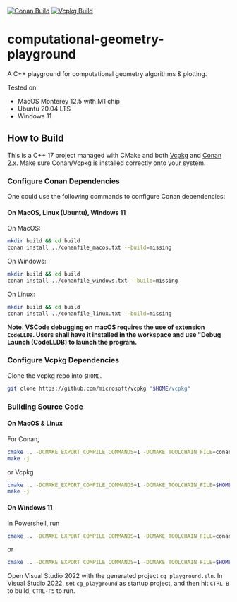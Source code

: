 [![Conan Build](https://github.com/shineyruan/computational-geometry-playground/actions/workflows/conan_build.yml/badge.svg)](https://github.com/shineyruan/computational-geometry-playground/actions/workflows/conan_build.yml)
[![Vcpkg Build](https://github.com/shineyruan/computational-geometry-playground/actions/workflows/vcpkg_build.yml/badge.svg)](https://github.com/shineyruan/computational-geometry-playground/actions/workflows/vcpkg_build.yml)

# computational-geometry-playground

A C++ playground for computational geometry algorithms &amp; plotting.

Tested on:

* MacOS Monterey 12.5 with M1 chip
* Ubuntu 20.04 LTS
* Windows 11

## How to Build

This is a C++ 17 project managed with CMake and both [Vcpkg](https://vcpkg.io/en/) and [Conan 2.x](https://conan.io/). Make sure Conan/Vcpkg is installed correctly onto your system.

### Configure Conan Dependencies

One could use the following commands to configure Conan dependencies:

#### On MacOS, Linux (Ubuntu), Windows 11

On MacOS:

```bash
mkdir build && cd build
conan install ../conanfile_macos.txt --build=missing
```

On Windows:

```bash
mkdir build && cd build
conan install ../conanfile_windows.txt --build=missing
```

On Linux:

```bash
mkdir build && cd build
conan install ../conanfile_linux.txt --build=missing
```

**Note. VSCode debugging on macOS requires the use of extension `CodeLLDB`. Users shall have it installed in the workspace and use "Debug Launch (CodeLLDB) to launch the program.**

### Configure Vcpkg Dependencies

Clone the vcpkg repo into `$HOME`.

```bash
git clone https://github.com/microsoft/vcpkg "$HOME/vcpkg"
```

### Building Source Code

#### On MacOS & Linux

For Conan,

```bash
cmake .. -DCMAKE_EXPORT_COMPILE_COMMANDS=1 -DCMAKE_TOOLCHAIN_FILE=conan_toolchain.cmake
make -j
```

or Vcpkg

```bash
cmake .. -DCMAKE_EXPORT_COMPILE_COMMANDS=1 -DCMAKE_TOOLCHAIN_FILE=$HOME/vcpkg/scripts/buildsystems/vcpkg.cmake
make -j
```

#### On Windows 11

In Powershell, run

```bash
cmake .. -DCMAKE_EXPORT_COMPILE_COMMANDS=1 -DCMAKE_TOOLCHAIN_FILE=conan_toolchain.cmake
```

or

```bash
cmake .. -DCMAKE_EXPORT_COMPILE_COMMANDS=1 -DCMAKE_TOOLCHAIN_FILE=$HOME/vcpkg/scripts/buildsystems/vcpkg.cmake
```

Open Visual Studio 2022 with the generated project `cg_playground.sln`. In Visual Studio 2022, set `cg_playground` as startup project, and then hit `CTRL-B` to build, `CTRL-F5` to run.
